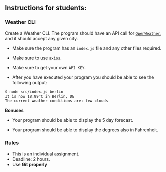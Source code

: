 ## Instructions for students:

### Weather CLI 

Create a Weather CLI. The program should have an API call for [`OpenWeather`](https://openweathermap.org/guide), and it should accept any given city. 

-   Make sure the program has an `index.js` file and any other files required.
-   Make sure to use `axios`.
-   Make sure to get your own `API KEY`.

-   After you have executed your program you should be able to see the following output:

```bash
$ node src/index.js berlin
It is now 18.89°C in Berlin, DE
The current weather conditions are: few clouds
```

**Bonuses**

-   Your program should be able to display the 5 day forecast.

-   Your program should be able to display the degrees also in Fahrenheit.

### Rules

-   This is an individual assignment.
-   Deadline: 2 hours.
-   Use **Git properly**
